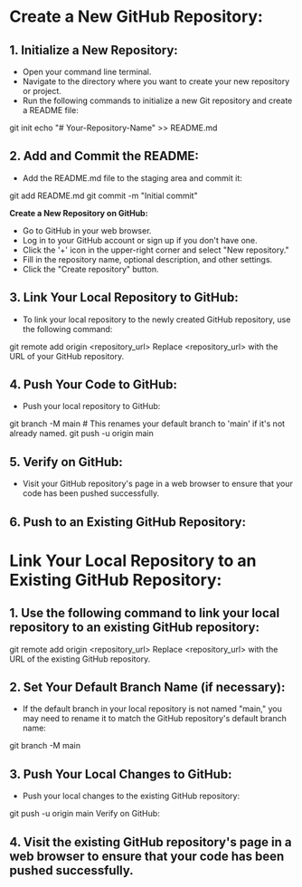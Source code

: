 # Create a New GitHub Repository:

## 1. Initialize a New Repository:

- Open your command line terminal.
- Navigate to the directory where you want to create your new repository or project.
- Run the following commands to initialize a new Git repository and create a README file:

git init
echo "# Your-Repository-Name" >> README.md

## 2. Add and Commit the README:

- Add the README.md file to the staging area and commit it:

git add README.md
git commit -m "Initial commit"

**Create a New Repository on GitHub:**

- Go to GitHub in your web browser.
- Log in to your GitHub account or sign up if you don't have one.
- Click the '+' icon in the upper-right corner and select "New repository."
- Fill in the repository name, optional description, and other settings.
- Click the "Create repository" button.

## 3. Link Your Local Repository to GitHub:

- To link your local repository to the newly created GitHub repository, use the following command:

git remote add origin <repository_url>
Replace <repository_url> with the URL of your GitHub repository.

## 4. Push Your Code to GitHub:

- Push your local repository to GitHub:

git branch -M main  # This renames your default branch to 'main' if it's not already named.
git push -u origin main

## 5. Verify on GitHub:

- Visit your GitHub repository's page in a web browser to ensure that your code has been pushed successfully.

## 6. Push to an Existing GitHub Repository:



# Link Your Local Repository to an Existing GitHub Repository:

## 1. Use the following command to link your local repository to an existing GitHub repository:

git remote add origin <repository_url>
Replace <repository_url> with the URL of the existing GitHub repository.

## 2. Set Your Default Branch Name (if necessary):

- If the default branch in your local repository is not named "main," you may need to rename it to match the GitHub repository's default branch name:

git branch -M main

## 3. Push Your Local Changes to GitHub:

- Push your local changes to the existing GitHub repository:

git push -u origin main
Verify on GitHub:

## 4. Visit the existing GitHub repository's page in a web browser to ensure that your code has been pushed successfully.